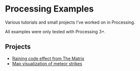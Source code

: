 # Processing Examples

Various tutorials and small projects I've worked on in Processing.

All examples were only tested with Processing 3+.

## Projects

* [Raining code effect from The Matrix](./Matrix)
* [Map visualization of meteor strikes](./Meteors)
